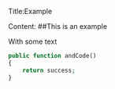 Title:Example

Content:
##This is an example

With some text

```php
public function andCode()
{
    return success;
}
```
